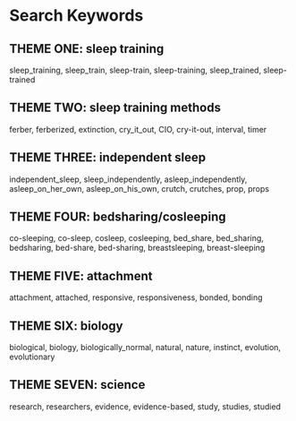 # Search Keywords

## THEME ONE: sleep training

sleep_training, sleep_train, sleep-train, sleep-training, sleep_trained, sleep-trained

## THEME TWO: sleep training methods

ferber, ferberized, extinction, cry_it_out, CIO, cry-it-out, interval, timer

## THEME THREE: independent sleep

independent_sleep, sleep_independently, asleep_independently, asleep_on_her_own, asleep_on_his_own, crutch, crutches, prop, props

## THEME FOUR: bedsharing/cosleeping

co-sleeping, co-sleep, cosleep, cosleeping, bed_share, bed_sharing, bedsharing, bed-share, bed-sharing, breastsleeping, breast-sleeping

## THEME FIVE: attachment

attachment, attached, responsive, responsiveness, bonded, bonding

## THEME SIX: biology

biological, biology, biologically_normal, natural, nature, instinct, evolution, evolutionary

## THEME SEVEN: science

research, researchers, evidence, evidence-based, study, studies, studied
